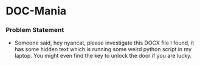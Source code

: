 # DOC-Mania

### Problem Statement
- Someone said, hey nyancat, please investigate this DOCX file I found, it has some hidden text which is running some weird python script in my laptop. You might even find the key to unlock the door if you are lucky.
